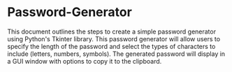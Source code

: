 # Password-Generator

This document outlines the steps to create a simple password generator using Python's Tkinter library. This password generator will allow users to specify the length of the password and select the types of characters to include (letters, numbers, symbols). The generated password will display in a GUI window with options to copy it to the clipboard.

